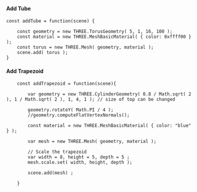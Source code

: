 
#### Add Tube 

    const addTube = function(scene) {

        const geometry = new THREE.TorusGeometry( 5, 1, 16, 100 );
        const material = new THREE.MeshBasicMaterial( { color: 0xffff00 } );
        const torus = new THREE.Mesh( geometry, material );
        scene.add( torus );
    }

#### Add Trapezoid 

        const addTrapezoid = function(scene){

            var geometry = new THREE.CylinderGeometry( 0.8 / Math.sqrt( 2 ), 1 / Math.sqrt( 2 ), 1, 4, 1 ); // size of top can be changed

            geometry.rotateY( Math.PI / 4 );
            //geometry.computeFlatVertexNormals();

            const material = new THREE.MeshBasicMaterial( { color: "blue" } );

            var mesh = new THREE.Mesh( geometry, material );

            // Scale the trapezoid 
            var width = 8, height = 5, depth = 5 ;
            mesh.scale.set( width, height, depth );

            scene.add(mesh) ;

        } 
